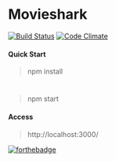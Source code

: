 # Movieshark
[![Build Status](https://travis-ci.org/Sedentary/movieshark.svg?branch=master)](https://travis-ci.org/Sedentary/movieshark)
[![Code Climate](https://codeclimate.com/github/Sedentary/movieshark/badges/gpa.svg)](https://codeclimate.com/github/Sedentary/movieshark)

#### Quick Start
> npm install
#
> npm start

#### Access
> http://localhost:3000/

[![forthebadge](http://forthebadge.com/images/badges/built-with-swag.svg)](http://forthebadge.com)

